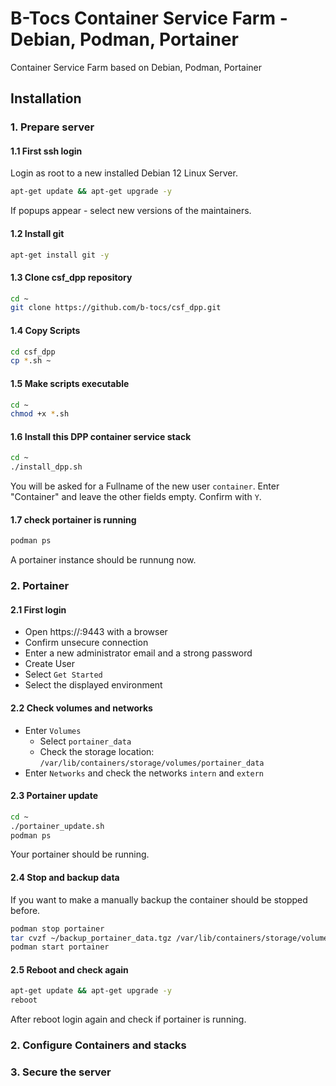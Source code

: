 # B-Tocs Container Service Farm - Debian, Podman, Portainer

Container Service Farm based on Debian, Podman, Portainer


## Installation

### 1. Prepare server

####  1.1 First ssh login

Login as root to a new installed Debian 12 Linux Server.

```bash
apt-get update && apt-get upgrade -y
```

If popups appear - select new versions of the maintainers.

#### 1.2 Install git

```bash
apt-get install git -y
```

#### 1.3 Clone csf_dpp repository
```bash
cd ~
git clone https://github.com/b-tocs/csf_dpp.git
```

#### 1.4 Copy Scripts

```bash
cd csf_dpp
cp *.sh ~
```

#### 1.5 Make scripts executable
```bash
cd ~
chmod +x *.sh
```

#### 1.6 Install this DPP container service stack
```bash
cd ~
./install_dpp.sh
```

You will be asked for a Fullname of the new user `container`. Enter "Container" and leave the other fields empty.
Confirm with `Y`.

#### 1.7 check portainer is running
```bash
podman ps
```

 A portainer instance should be runnung now.

### 2. Portainer

#### 2.1 First login

- Open https://<yourip>:9443 with a browser
- Confirm unsecure connection
- Enter a new administrator email and a strong password
- Create User
- Select `Get Started`
- Select the displayed environment

#### 2.2 Check volumes and networks
- Enter `Volumes`
    - Select `portainer_data` 
    - Check the storage location: `/var/lib/containers/storage/volumes/portainer_data`
- Enter `Networks` and check the networks `intern` and `extern`

#### 2.3 Portainer update

```bash
cd ~
./portainer_update.sh
podman ps
```

Your portainer should be running.

#### 2.4 Stop and backup data

If you want to make a manually backup the container should be stopped before.

```bash
podman stop portainer
tar cvzf ~/backup_portainer_data.tgz /var/lib/containers/storage/volumes/portainer*
podman start portainer
```


#### 2.5 Reboot and check again
```bash
apt-get update && apt-get upgrade -y
reboot
```

After reboot login again and check if portainer is running.



### 2. Configure Containers and stacks

### 3. Secure the server